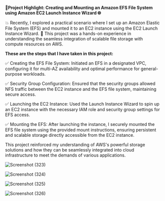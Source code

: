 **🚀Project Highlight: Creating and Mounting an Amazon EFS File System using Amazon EC2 Launch Instance Wizard 🌐**


💥 Recently, I explored a practical scenario where I set up an Amazon Elastic File System (EFS) and mounted it to an EC2 instance using the EC2 Launch Instance Wizard. 💫 This project was a hands-on experience in understanding the seamless integration of scalable file storage with compute resources on AWS.

**These are the steps that I have taken in this project:**


✅ Creating the EFS File System: Initiated an EFS in a designated VPC, configuring it for multi-AZ availability and optimal performance for general-purpose workloads.

✅ Security Group Configuration: Ensured that the security groups allowed NFS traffic between the EC2 instance and the EFS file system, maintaining secure access.

✅ Launching the EC2 Instance: Used the Launch Instance Wizard to spin up an EC2 instance with the necessary IAM role and security group settings for EFS access.

✅ Mounting the EFS: After launching the instance, I securely mounted the EFS file system using the provided mount instructions, ensuring persistent and scalable storage directly accessible from the EC2 instance.

This project reinforced my understanding of AWS's powerful storage solutions and how they can be seamlessly integrated into cloud infrastructure to meet the demands of various applications.

![Screenshot (323)](https://github.com/user-attachments/assets/a6eaf73f-8e76-4e79-935a-905edbdcd2aa)

![Screenshot (324)](https://github.com/user-attachments/assets/e507fcb2-154f-4863-ac15-a700c62b7c70)

![Screenshot (325)](https://github.com/user-attachments/assets/617d0995-d893-4703-8a8d-85729a7745c7)

![Screenshot (326)](https://github.com/user-attachments/assets/58cda4a8-02c1-404b-8810-9d9a3b0a080a)

